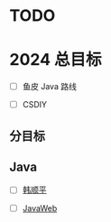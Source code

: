 # TODO

# 2024 总目标

- [ ] 鱼皮 Java 路线
- [ ] CSDIY



## 分目标

## Java

- [ ] [韩顺平](https://www.bilibili.com/video/BV1fh411y7R8/)

- [ ] [JavaWeb](https://www.bilibili.com/video/BV1m84y1w7Tb/)